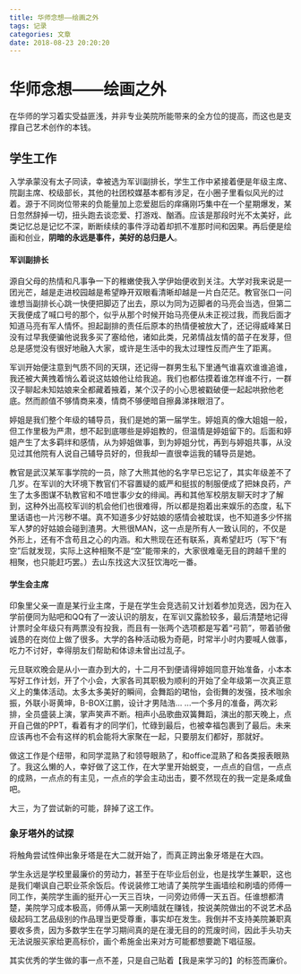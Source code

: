 ```yaml
---
title: 华师念想——绘画之外
tags: 记录
categories: 文章
date: 2018-08-23 20:20:20
---
```


# 华师念想——绘画之外 #

在华师的学习着实受益匪浅，并非专业美院所能带来的全方位的提高，而这也是支撑自己艺术创作的本钱。

## 学生工作

入学承蒙没有太子同读，幸被选为军训副排长，学生工作中紧接着便是年级主席、院副主席、校级部长，其他的社团校媒基本都有涉足，在小圈子里看似风光的过着。源于不同岗位带来的负能量加上恋爱甜后的痒痛刚巧集中在一个星期爆发，某日忽然辞掉一切，扭头跑去谈恋爱、打游戏、酗酒。应该是那段时光不太美好，此类记忆总是记忆不深，断断续续的事件浮动着却抓不准那时间和因果。再后便是绘画和创业，**阴暗的永远是事件，美好的总归是人**。<!--more-->

#### 军训副排长

源自父母的热情和凡事争一下的稚嫩使我入学伊始便收到关注。大学对我来说是一团光芒，越是走进校园越是希望睁开双眼看清晰却越是一片白茫茫。教官张口一问谁想当副排长心跳一快便把脚迈了出去，原以为同为迈脚者的马亮会当选，但第二天我便成了喊口号的那个，似乎从那个时候开始马亮便从未正视过我，而我后面才知道马亮有军人情怀。担起副排的责任后原本的热情便被放大了，还记得威峰某日没有过早我便骗他说我多买了塞给他，诸如此类，兄弟情战友情的苗子在发芽，但总是感觉没有很好地融入大家，或许是生活中的我太过理性反而产生了距离。

军训开始便注意到气质不同的天琪，还记得一群男生私下里通气谁喜欢谁谁追谁，我还被大黄拽着悄么着说这姑娘他让给我追。我们也都估摸着谁怎样谁不行，一群汉子聊起未知姑娘来全都藏着掖着，某个汉子的小心思被戳破便一起起哄掀他老底。然而颜值不够情商来凑，情商不够便暗自擦鼻涕抹眼泪了。

婷姐是我们整个年级的辅导员，我们是她的第一届学生。婷姐真的像大姐姐一般，但工作里极为严肃，想不起到底哪些是婷姐教的，但温情是婷姐留下的。后面和婷姐产生了太多羁绊和感情，从为婷姐做事，到为婷姐分忧，再到与婷姐共事，从没见过其他院有人说自己辅导员好的，但我却一直很幸运我的辅导员是她。

教官是武汉某军事学院的一员，除了大熊其他的名字早已忘记了，其实年级差不了几岁。在军训的大环境下教官们不容置疑的威严和挺拔的制服便成了把妹良药，产生了太多图谋不轨教官和不喑世事少女的绯闻。再和其他军校朋友聊天时才了解到，这种外出高校军训的机会他们也很难得，所以都是抱着出来娱乐的态度，私下里话语也一片污秽不堪。真不知道多少好姑娘的感情会被耽误，也不知道多少怀揣军人梦的好姑娘会碰到渣男。大熊很MAN，这一点是所有人一致认同的，不仅是外形上，还有不含苟且之心的内涵。和大熊现在还有联系，真希望赶巧（写下“有空”后就发现，实际上这种相聚不是“空”能带来的，大家很难毫无目的跨越千里的相聚，也只能赶巧罢。）去山东找这大汉狂饮海吃一番。

#### 学生会主席

印象里父亲一直是某行业主席，于是在学生会竞选前又计划着参加竞选，因为在入学前便同为贴吧和QQ有了一波认识的朋友，在军训又露脸较多，最后清楚地记得计票时全年级只有两票没有投我，而且有一张两个选项都是写着“弓箭”，带着骄傲诚恳的在岗位上做了很多。大学的各种活动极为奇葩，时常半小时内要喊人做事，吃力不讨好，幸得朋友们帮助和体谅未曾出过乱子。

元旦联欢晚会是从小一直办到大的，十二月不到便请得婷姐同意开始准备，小本本写好工作计划，开了个小会，大家各司其职极为顺利的开始了全年级第一次真正意义上的集体活动。太多太多美好的瞬间，会舞蹈的珺怡，会街舞的发强，技术咖余振，外联小哥黄坤，B-BOX江鹏，设计才男陆浩... ...一个多月的准备，两次彩排，全员盛装上演，掌声笑声不断。相声小品歌曲双簧舞蹈，演出的那天晚上，点开自己做的PPT，看着有才的同学们，忙碌到最后，也被幸福包裹到了最后。未来应该再也不会有这样的机会能将大家聚在一起，只要朋友们都好，那就好。

做这工作是个纽带，和同学混熟了和领导眼熟了，和office混熟了和各类报表眼熟了。我这么懒的人，幸好做了这工作，在大学里开始蜕变，一点点的自信，一点点的成熟，一点点的有主见，一点点的学会主动出击，要不然现在的我一定是条咸鱼吧。

大三，为了尝试新的可能，辞掉了这工作。

### 象牙塔外的试探

将触角尝试性伸出象牙塔是在大二就开始了，而真正跨出象牙塔是在大四。

学生永远是学校里最廉价的劳动力，甚至于在毕业后创业，也是找学生兼职，这也是我们嘲讽自己职业茶余饭后。传说装修工地请了美院学生画墙绘和刷墙的师傅一同工作，美院学生画的挺开心一天三百块，一问旁边师傅一天五百。任谁想都清楚，美院学习成本极高，师傅从第一天刷墙就在赚钱，按说美院做出的不说艺术品级起码工艺品级别的作品理当更受尊重，事实却在发生。我倒并不支持美院兼职真要收多贵，因为多数学生在学习期间真的是在漫无目的的荒废时间，因此手头功夫无法说服买家给更高标价，画个希施金出来对方可能都想要跪下唱征服。

其实优秀的学生做的事一点不差，只是自己贴着【我是来学习的】的标签而廉价。